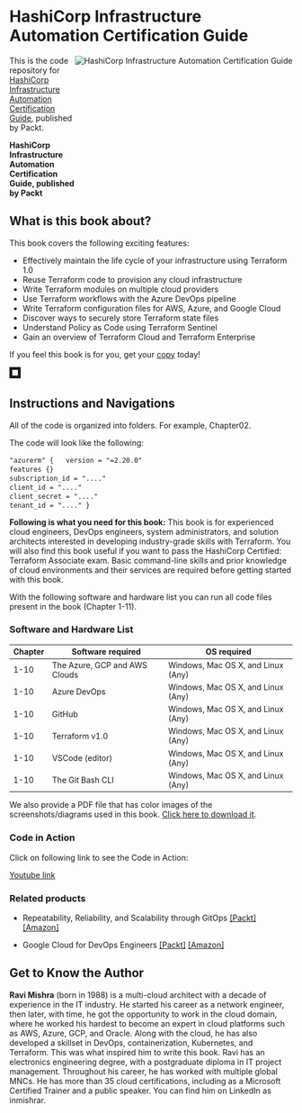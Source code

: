 # HashiCorp Infrastructure Automation Certification Guide

<a href="https://www.packtpub.com/in/cloud-networking/hashicorp-infrastructure-automation-terraform-associate-exam-guide?utm_source=github&utm_medium=repository&utm_campaign=9781786461629"><img src="https://www.packtpub.com/media/catalog/product/cache/4cdce5a811acc0d2926d7f857dceb83b/9/7/9781800565975-original_296.jpeg" alt="HashiCorp Infrastructure Automation Certification Guide" height="256px" align="right"></a>

This is the code repository for [HashiCorp Infrastructure Automation Certification Guide](https://www.packtpub.com/in/cloud-networking/hashicorp-infrastructure-automation-terraform-associate-exam-guide?utm_source=github&utm_medium=repository&utm_campaign=9781786461629), published by Packt.

**HashiCorp Infrastructure Automation Certification Guide, published by Packt**

## What is this book about?

This book covers the following exciting features:

* Effectively maintain the life cycle of your infrastructure using Terraform 1.0
* Reuse Terraform code to provision any cloud infrastructure
* Write Terraform modules on multiple cloud providers
* Use Terraform workflows with the Azure DevOps pipeline
* Write Terraform configuration files for AWS, Azure, and Google Cloud
* Discover ways to securely store Terraform state files
* Understand Policy as Code using Terraform Sentinel
* Gain an overview of Terraform Cloud and Terraform Enterprise

If you feel this book is for you, get your [copy](https://www.amazon.com/dp/1800565976) today!

<a href="https://www.packtpub.com/?utm_source=github&utm_medium=banner&utm_campaign=GitHubBanner"><img src="https://raw.githubusercontent.com/PacktPublishing/GitHub/master/GitHub.png" 
alt="https://www.packtpub.com/" border="5" /></a>

## Instructions and Navigations
All of the code is organized into folders. For example, Chapter02.

The code will look like the following:
```
"azurerm" {   version = "=2.20.0"   
features {}
subscription_id = "...."   
client_id = "...."   
client_secret = "...."   
tenant_id = "...." } 
```

**Following is what you need for this book:**
This book is for experienced cloud engineers, DevOps engineers, system administrators, and solution architects interested in developing industry-grade skills with Terraform. You will also find this book useful if you want to pass the HashiCorp Certified: Terraform Associate exam. Basic command-line skills and prior knowledge of cloud environments and their services are required before getting started with this book.

With the following software and hardware list you can run all code files present in the book (Chapter 1-11).
### Software and Hardware List
| Chapter | Software required | OS required |
| -------- | ------------------------------------ | ----------------------------------- |
| 1-10 | The Azure, GCP and AWS Clouds | Windows, Mac OS X, and Linux (Any) |
| 1-10 | Azure DevOps | Windows, Mac OS X, and Linux (Any) |
| 1-10 | GitHub | Windows, Mac OS X, and Linux (Any) |
| 1-10 | Terraform v1.0 | Windows, Mac OS X, and Linux (Any) |
| 1-10 | VSCode (editor) | Windows, Mac OS X, and Linux (Any) |
| 1-10 | The Git Bash CLI | Windows, Mac OS X, and Linux (Any) |


We also provide a PDF file that has color images of the screenshots/diagrams used in this book. [Click here to download it](https://www.packtpub.com/sites/default/files/downloads/9781800565975_ColorImages.pdf).

### Code in Action
Click on following link to see the Code in Action:

[Youtube link](https://bit.ly/3wrqAoP)


### Related products
* Repeatability, Reliability, and Scalability through GitOps [[Packt]](https://www.packtpub.com/product/repeatability-reliability-and-scalability-through-gitops/9781801077798?utm_source=github&utm_medium=repository&utm_campaign=9781801077798) [[Amazon]](https://www.amazon.com/dp/1801077797)

* Google Cloud for DevOps Engineers [[Packt]](https://www.packtpub.com/product/google-cloud-for-devops-engineers/9781839218019?utm_source=github&utm_medium=repository&utm_campaign=9781839218019) [[Amazon]](https://www.amazon.com/dp/1839218010)

## Get to Know the Author
**Ravi Mishra**
(born in 1988) is a multi-cloud architect with a decade of experience in the IT industry. He started his career as a network engineer, then later, with time, he got the opportunity to work in the cloud domain, where he worked his hardest to become an expert in cloud platforms such as AWS, Azure, GCP, and Oracle. Along with the cloud, he has also developed a skillset in DevOps, containerization, Kubernetes, and Terraform. This was what inspired him to write this book.
Ravi has an electronics engineering degree, with a postgraduate diploma in IT project management.
Throughout his career, he has worked with multiple global MNCs.
He has more than 35 cloud certifications, including as a Microsoft Certified Trainer and a public speaker. You can find him on LinkedIn as inmishrar.



